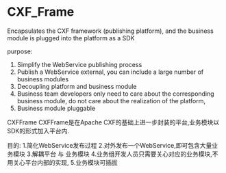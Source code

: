 # CXF_Frame
Encapsulates the CXF framework (publishing platform), and the business module is plugged into the platform as a SDK

purpose:
  1. Simplify the WebService publishing process
  2. Publish a WebService external, you can include a large number of business modules
  3. Decoupling platform and business module
  4. Business team developers only need to care about the corresponding business module, do not care about the realization of the platform,
  5. Business module pluggable


CXFFrame
CXFFrame是在Apache CXF的基础上进一步封装的平台,业务模块以SDK的形式加入平台内.

目的:
1.简化WebService发布过程
2.对外发布一个WebService,即可包含大量业务模块
3.解耦平台 与 业务模块
4.业务组开发人员只需要关心对应的业务模块,不用关心平台内部的实现,
5.业务模块可插拔
